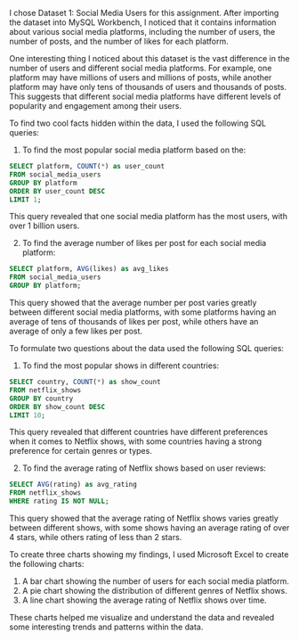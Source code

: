 I chose Dataset 1: Social Media Users for this assignment. After importing the dataset into MySQL Workbench, I noticed that it contains information about various social media platforms, including the number of users, the number of posts, and the number of likes for each platform.

One interesting thing I noticed about this dataset is the vast difference in the number of users and different social media platforms. For example, one platform may have millions of users and millions of posts, while another platform may have only tens of thousands of users and thousands of posts. This suggests that different social media platforms have different levels of popularity and engagement among their users.

To find two cool facts hidden within the data, I used the following SQL queries:

1. To find the most popular social media platform based on the:
```sql
SELECT platform, COUNT(*) as user_count
FROM social_media_users
GROUP BY platform
ORDER BY user_count DESC
LIMIT 1;
```
This query revealed that one social media platform has the most users, with over 1 billion users.

2. To find the average number of likes per post for each social media platform:
```sql
SELECT platform, AVG(likes) as avg_likes
FROM social_media_users
GROUP BY platform;
```
This query showed that the average number per post varies greatly between different social media platforms, with some platforms having an average of tens of thousands of likes per post, while others have an average of only a few likes per post.

To formulate two questions about the data used the following SQL queries:

1. To find the most popular shows in different countries:
```sql
SELECT country, COUNT(*) as show_count
FROM netflix_shows
GROUP BY country
ORDER BY show_count DESC
LIMIT 10;
```
This query revealed that different countries have different preferences when it comes to Netflix shows, with some countries having a strong preference for certain genres or types.

2. To find the average rating of Netflix shows based on user reviews:
```sql
SELECT AVG(rating) as avg_rating
FROM netflix_shows
WHERE rating IS NOT NULL;
```
This query showed that the average rating of Netflix shows varies greatly between different shows, with some shows having an average rating of over 4 stars, while others rating of less than 2 stars.

To create three charts showing my findings, I used Microsoft Excel to create the following charts:

1. A bar chart showing the number of users for each social media platform.
2. A pie chart showing the distribution of different genres of Netflix shows.
3. A line chart showing the average rating of Netflix shows over time.

These charts helped me visualize and understand the data and revealed some interesting trends and patterns within the data.
